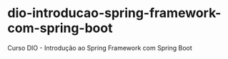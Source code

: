 # dio-introducao-spring-framework-com-spring-boot
Curso DIO - Introdução ao Spring Framework com Spring Boot
